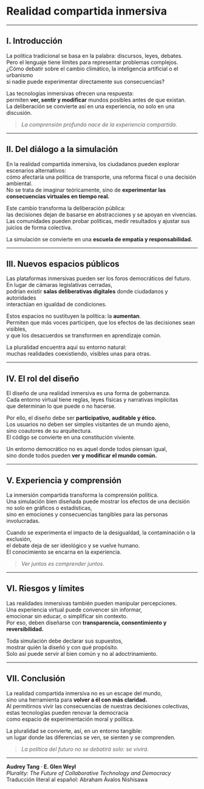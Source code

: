 # Realidad compartida inmersiva

---

## I. Introducción

La política tradicional se basa en la palabra: discursos, leyes, debates.  
Pero el lenguaje tiene límites para representar problemas complejos.  
¿Cómo debatir sobre el cambio climático, la inteligencia artificial o el urbanismo  
si nadie puede experimentar directamente sus consecuencias?

Las tecnologías inmersivas ofrecen una respuesta:  
permiten **ver, sentir y modificar** mundos posibles antes de que existan.  
La deliberación se convierte así en una experiencia, no solo en una discusión.

> *La comprensión profunda nace de la experiencia compartida.*

---

## II. Del diálogo a la simulación

En la realidad compartida inmersiva, los ciudadanos pueden explorar escenarios alternativos:  
cómo afectaría una política de transporte, una reforma fiscal o una decisión ambiental.  
No se trata de imaginar teóricamente, sino de **experimentar las consecuencias virtuales en tiempo real.**

Este cambio transforma la deliberación pública:  
las decisiones dejan de basarse en abstracciones y se apoyan en vivencias.  
Las comunidades pueden probar políticas, medir resultados y ajustar sus juicios de forma colectiva.

La simulación se convierte en una **escuela de empatía y responsabilidad.**

---

## III. Nuevos espacios públicos

Las plataformas inmersivas pueden ser los foros democráticos del futuro.  
En lugar de cámaras legislativas cerradas,  
podrían existir **salas deliberativas digitales** donde ciudadanos y autoridades  
interactúan en igualdad de condiciones.

Estos espacios no sustituyen la política: la **aumentan**.  
Permiten que más voces participen, que los efectos de las decisiones sean visibles,  
y que los desacuerdos se transformen en aprendizaje común.

La pluralidad encuentra aquí su entorno natural:  
muchas realidades coexistiendo, visibles unas para otras.

---

## IV. El rol del diseño

El diseño de una realidad inmersiva es una forma de gobernanza.  
Cada entorno virtual tiene reglas, leyes físicas y narrativas implícitas  
que determinan lo que puede o no hacerse.

Por ello, el diseño debe ser **participativo, auditable y ético.**  
Los usuarios no deben ser simples visitantes de un mundo ajeno,  
sino coautores de su arquitectura.  
El código se convierte en una constitución viviente.

Un entorno democrático no es aquel donde todos piensan igual,  
sino donde todos pueden **ver y modificar el mundo común.**

---

## V. Experiencia y comprensión

La inmersión compartida transforma la comprensión política.  
Una simulación bien diseñada puede mostrar los efectos de una decisión  
no solo en gráficos o estadísticas,  
sino en emociones y consecuencias tangibles para las personas involucradas.

Cuando se experimenta el impacto de la desigualdad, la contaminación o la exclusión,  
el debate deja de ser ideológico y se vuelve humano.  
El conocimiento se encarna en la experiencia.

> *Ver juntos es comprender juntos.*

---

## VI. Riesgos y límites

Las realidades inmersivas también pueden manipular percepciones.  
Una experiencia virtual puede convencer sin informar,  
emocionar sin educar, o simplificar sin contexto.  
Por eso, deben diseñarse con **transparencia, consentimiento y reversibilidad.**

Toda simulación debe declarar sus supuestos,  
mostrar quién la diseñó y con qué propósito.  
Solo así puede servir al bien común y no al adoctrinamiento.

---

## VII. Conclusión

La realidad compartida inmersiva no es un escape del mundo,  
sino una herramienta para **volver a él con más claridad.**  
Al permitirnos vivir las consecuencias de nuestras decisiones colectivas,  
estas tecnologías pueden renovar la democracia  
como espacio de experimentación moral y política.

La pluralidad se convierte, así, en un entorno tangible:  
un lugar donde las diferencias se ven, se sienten y se comprenden.

> *La política del futuro no se debatirá solo: se vivirá.*

---

**Audrey Tang · E. Glen Weyl**  
*Plurality: The Future of Collaborative Technology and Democracy*  
Traducción literal al español: Abraham Ávalos Nishisawa
